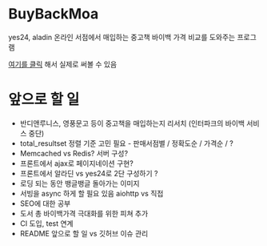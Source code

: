 # BuyBackMoa

yes24, aladin 온라인 서점에서 매입하는 중고책 바이백 가격 비교를 도와주는 프로그램

[여기를 클릭](http://13.209.64.22/) 해서 실제로 써볼 수 있음



# 앞으로 할 일
- 반디앤루니스, 영풍문고 등이 중고책을 매입하는지 리서치 (인터파크의 바이백 서비스 중단)
- total_resultset 정렬 기준 고민 필요 - 판매서점별 / 정확도순 / 가격순 / ?
- Memcached vs Redis? 서버 구성?
- 프론트에서 ajax로 페이지네이션 구현?
- 프론트에서 알라딘 vs yes24로 2단 구성하기 ?
- 로딩 되는 동안 뱅글뱅글 돌아가는 이미지
- 서빙을 async 하게 할 필요 있음 aiohttp vs 직접
- SEO에 대한 공부
- 도서 총 바이백가격 극대화를 위한 피쳐 추가
- CI 도입, test 연계
- README 앞으로 할 일 vs 깃허브 이슈 관리
